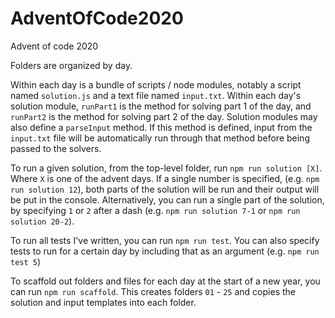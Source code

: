 # AdventOfCode2020
Advent of code 2020

Folders are organized by day.

Within each day is a bundle of scripts / node modules, notably a script named `solution.js` and a text file named `input.txt`. Within each day's solution module, `runPart1` is the method for solving part 1 of the day, and `runPart2` is the method for solving part 2 of the day. Solution modules may also define a `parseInput` method. If this method is defined, input from the `input.txt` file will be automatically run through that method before being passed to the solvers.

To run a given solution, from the top-level folder, run `npm run solution [X]`. Where `X` is one of the advent days. If a single number is specified, (e.g. `npm run solution 12`), both parts of the solution will be run and their output will be put in the console. Alternatively, you can run a single part of the solution, by specifying `1` or `2` after a dash (e.g. `npm run solution 7-1` or `npm run solution 20-2`).

To run all tests I've written, you can run `npm run test`. You can also specify tests to run for a certain day by including that as an argument (e.g. `npm run test 5`)

To scaffold out folders and files for each day at the start of a new year, you can run `npm run scaffold`. This creates folders `01` - `25` and copies the solution and input templates into each folder.
